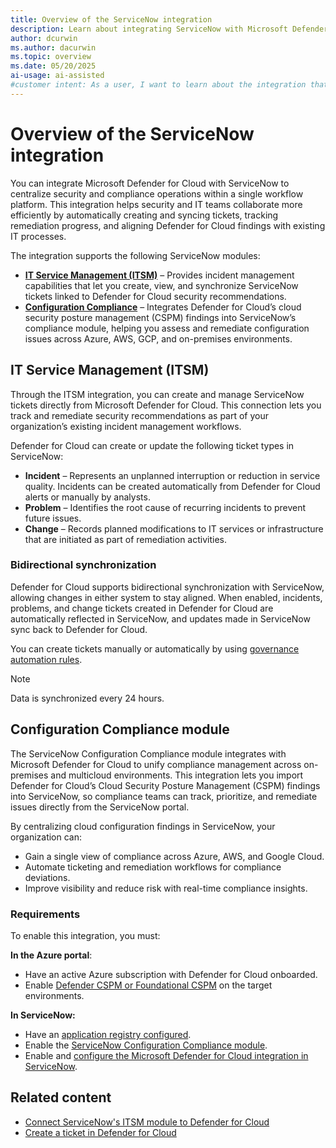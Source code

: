 ```yaml
---
title: Overview of the ServiceNow integration
description: Learn about integrating ServiceNow with Microsoft Defender for Cloud to protect Azure, hybrid, and multicloud machines.
author: dcurwin
ms.author: dacurwin
ms.topic: overview
ms.date: 05/20/2025
ai-usage: ai-assisted
#customer intent: As a user, I want to learn about the integration that exists between ServiceNow and Microsoft Defender for Cloud so that I can protect my Azure, hybrid, and multicloud machines.
---
```


# Overview of the ServiceNow integration

You can integrate Microsoft Defender for Cloud with ServiceNow to centralize security and compliance operations within a single workflow platform. This integration helps security and IT teams collaborate more efficiently by automatically creating and syncing tickets, tracking remediation progress, and aligning Defender for Cloud findings with existing IT processes.

The integration supports the following ServiceNow modules:

- **[IT Service Management (ITSM)](#it-service-management-itsm)** – Provides incident management capabilities that let you create, view, and synchronize ServiceNow tickets linked to Defender for Cloud security recommendations.  
- **[Configuration Compliance](#configuration-compliance-module)** – Integrates Defender for Cloud’s cloud security posture management (CSPM) findings into ServiceNow’s compliance module, helping you assess and remediate configuration issues across Azure, AWS, GCP, and on-premises environments.

## IT Service Management (ITSM)

Through the ITSM integration, you can create and manage ServiceNow tickets directly from Microsoft Defender for Cloud. This connection lets you track and remediate security recommendations as part of your organization’s existing incident management workflows.

Defender for Cloud can create or update the following ticket types in ServiceNow:

- **Incident** – Represents an unplanned interruption or reduction in service quality. Incidents can be created automatically from Defender for Cloud alerts or manually by analysts.  
- **Problem** – Identifies the root cause of recurring incidents to prevent future issues.  
- **Change** – Records planned modifications to IT services or infrastructure that are initiated as part of remediation activities.

### Bidirectional synchronization

Defender for Cloud supports bidirectional synchronization with ServiceNow, allowing changes in either system to stay aligned. When enabled, incidents, problems, and change tickets created in Defender for Cloud are automatically reflected in ServiceNow, and updates made in ServiceNow sync back to Defender for Cloud.

You can create tickets manually or automatically by using [governance automation rules](governance-automation.md).

> [!NOTE]
> Data is synchronized every 24 hours.

## Configuration Compliance module

The ServiceNow Configuration Compliance module integrates with Microsoft Defender for Cloud to unify compliance management across on-premises and multicloud environments. This integration lets you import Defender for Cloud’s Cloud Security Posture Management (CSPM) findings into ServiceNow, so compliance teams can track, prioritize, and remediate issues directly from the ServiceNow portal.

By centralizing cloud configuration findings in ServiceNow, your organization can:
- Gain a single view of compliance across Azure, AWS, and Google Cloud.
- Automate ticketing and remediation workflows for compliance deviations.
- Improve visibility and reduce risk with real-time compliance insights.

### Requirements

To enable this integration, you must:

**In the Azure portal**:
- Have an active Azure subscription with Defender for Cloud onboarded.
- Enable [Defender CSPM or Foundational CSPM](tutorial-enable-cspm-plan.md) on the target environments.

**In ServiceNow:**
- Have an [application registry configured](https://www.opslogix.com/knowledgebase/servicenow/kb-create-a-servicenow-api-key-and-secret-for-the-scom-servicenow-incident-connector).
- Enable the [ServiceNow Configuration Compliance module](https://store.servicenow.com/sn_appstore_store.do#!/store/application/29691e1f0212471dad08668c1e39932b/14.12.4).
- Enable and [configure the Microsoft Defender for Cloud integration in ServiceNow](https://docs.servicenow.com/bundle/washingtondc-security-management/page/product/secops-integration-vr/azure-security-center/task/cc_asc_install_configure.html).

## Related content

- [Connect ServiceNow's ITSM module to Defender for Cloud](connect-servicenow.md)
- [Create a ticket in Defender for Cloud](create-ticket-servicenow.md)

